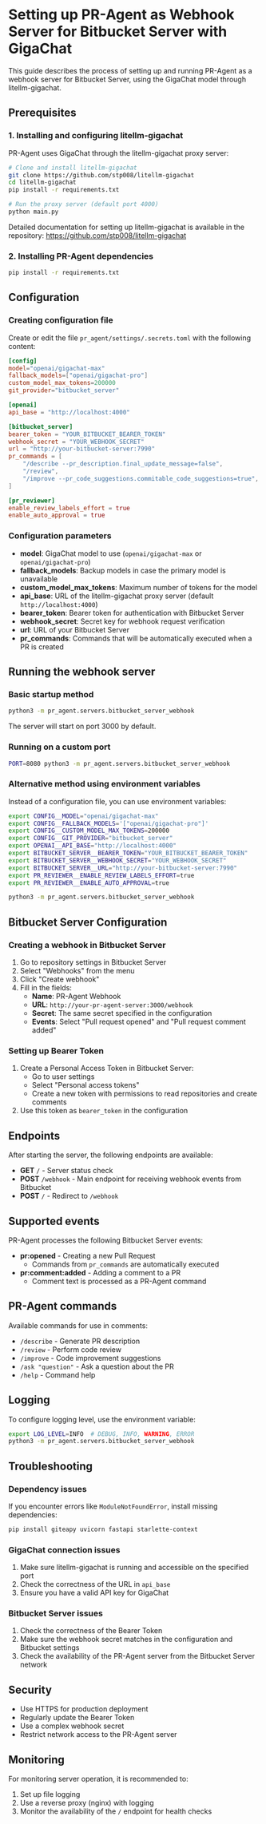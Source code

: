 # Setting up PR-Agent as Webhook Server for Bitbucket Server with GigaChat

This guide describes the process of setting up and running PR-Agent as a webhook server for Bitbucket Server, using the GigaChat model through litellm-gigachat.

## Prerequisites

### 1. Installing and configuring litellm-gigachat

PR-Agent uses GigaChat through the litellm-gigachat proxy server:

```bash
# Clone and install litellm-gigachat
git clone https://github.com/stp008/litellm-gigachat
cd litellm-gigachat
pip install -r requirements.txt

# Run the proxy server (default port 4000)
python main.py
```

Detailed documentation for setting up litellm-gigachat is available in the repository: https://github.com/stp008/litellm-gigachat

### 2. Installing PR-Agent dependencies

```bash
pip install -r requirements.txt
```

## Configuration

### Creating configuration file

Create or edit the file `pr_agent/settings/.secrets.toml` with the following content:

```toml
[config]
model="openai/gigachat-max"
fallback_models=["openai/gigachat-pro"]
custom_model_max_tokens=200000
git_provider="bitbucket_server"

[openai]
api_base = "http://localhost:4000"

[bitbucket_server]
bearer_token = "YOUR_BITBUCKET_BEARER_TOKEN"
webhook_secret = "YOUR_WEBHOOK_SECRET"
url = "http://your-bitbucket-server:7990"
pr_commands = [
    "/describe --pr_description.final_update_message=false",
    "/review",
    "/improve --pr_code_suggestions.commitable_code_suggestions=true",
]

[pr_reviewer]
enable_review_labels_effort = true
enable_auto_approval = true
```

### Configuration parameters

- **model**: GigaChat model to use (`openai/gigachat-max` or `openai/gigachat-pro`)
- **fallback_models**: Backup models in case the primary model is unavailable
- **custom_model_max_tokens**: Maximum number of tokens for the model
- **api_base**: URL of the litellm-gigachat proxy server (default `http://localhost:4000`)
- **bearer_token**: Bearer token for authentication with Bitbucket Server
- **webhook_secret**: Secret key for webhook request verification
- **url**: URL of your Bitbucket Server
- **pr_commands**: Commands that will be automatically executed when a PR is created

## Running the webhook server

### Basic startup method

```bash
python3 -m pr_agent.servers.bitbucket_server_webhook
```

The server will start on port 3000 by default.

### Running on a custom port

```bash
PORT=8080 python3 -m pr_agent.servers.bitbucket_server_webhook
```

### Alternative method using environment variables

Instead of a configuration file, you can use environment variables:

```bash
export CONFIG__MODEL="openai/gigachat-max"
export CONFIG__FALLBACK_MODELS='["openai/gigachat-pro"]'
export CONFIG__CUSTOM_MODEL_MAX_TOKENS=200000
export CONFIG__GIT_PROVIDER="bitbucket_server"
export OPENAI__API_BASE="http://localhost:4000"
export BITBUCKET_SERVER__BEARER_TOKEN="YOUR_BITBUCKET_BEARER_TOKEN"
export BITBUCKET_SERVER__WEBHOOK_SECRET="YOUR_WEBHOOK_SECRET"
export BITBUCKET_SERVER__URL="http://your-bitbucket-server:7990"
export PR_REVIEWER__ENABLE_REVIEW_LABELS_EFFORT=true
export PR_REVIEWER__ENABLE_AUTO_APPROVAL=true

python3 -m pr_agent.servers.bitbucket_server_webhook
```

## Bitbucket Server Configuration

### Creating a webhook in Bitbucket Server

1. Go to repository settings in Bitbucket Server
2. Select "Webhooks" from the menu
3. Click "Create webhook"
4. Fill in the fields:
   - **Name**: PR-Agent Webhook
   - **URL**: `http://your-pr-agent-server:3000/webhook`
   - **Secret**: The same secret specified in the configuration
   - **Events**: Select "Pull request opened" and "Pull request comment added"

### Setting up Bearer Token

1. Create a Personal Access Token in Bitbucket Server:
   - Go to user settings
   - Select "Personal access tokens"
   - Create a new token with permissions to read repositories and create comments
2. Use this token as `bearer_token` in the configuration

## Endpoints

After starting the server, the following endpoints are available:

- **GET** `/` - Server status check
- **POST** `/webhook` - Main endpoint for receiving webhook events from Bitbucket
- **POST** `/` - Redirect to `/webhook`

## Supported events

PR-Agent processes the following Bitbucket Server events:

- **pr:opened** - Creating a new Pull Request
  - Commands from `pr_commands` are automatically executed
- **pr:comment:added** - Adding a comment to a PR
  - Comment text is processed as a PR-Agent command

## PR-Agent commands

Available commands for use in comments:

- `/describe` - Generate PR description
- `/review` - Perform code review
- `/improve` - Code improvement suggestions
- `/ask "question"` - Ask a question about the PR
- `/help` - Command help

## Logging

To configure logging level, use the environment variable:

```bash
export LOG_LEVEL=INFO  # DEBUG, INFO, WARNING, ERROR
python3 -m pr_agent.servers.bitbucket_server_webhook
```

## Troubleshooting

### Dependency issues

If you encounter errors like `ModuleNotFoundError`, install missing dependencies:

```bash
pip install giteapy uvicorn fastapi starlette-context
```

### GigaChat connection issues

1. Make sure litellm-gigachat is running and accessible on the specified port
2. Check the correctness of the URL in `api_base`
3. Ensure you have a valid API key for GigaChat

### Bitbucket Server issues

1. Check the correctness of the Bearer Token
2. Make sure the webhook secret matches in the configuration and Bitbucket settings
3. Check the availability of the PR-Agent server from the Bitbucket Server network

## Security

- Use HTTPS for production deployment
- Regularly update the Bearer Token
- Use a complex webhook secret
- Restrict network access to the PR-Agent server

## Monitoring

For monitoring server operation, it is recommended to:

1. Set up file logging
2. Use a reverse proxy (nginx) with logging
3. Monitor the availability of the `/` endpoint for health checks
